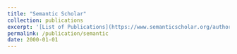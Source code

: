 ```yaml
---
title: "Semantic Scholar"
collection: publications
excerpt: '[List of Publications](https://www.semanticscholar.org/author/Jinqiao-Duan/145559070)'
permalink: /publication/semantic
date: 2000-01-01
---
```

